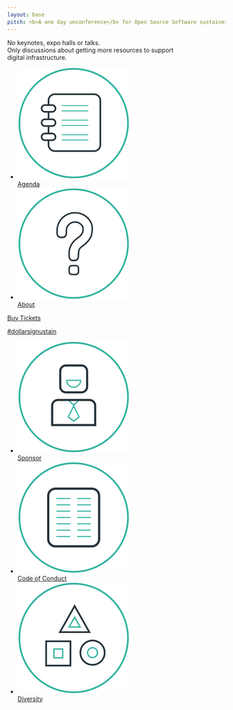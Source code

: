 ```yaml
---
layout: base
pitch: <b>A one day unconference</b> for Open Source Software sustainers
---
```

<div>No keynotes, expo halls or talks.</div>

<div>Only discussions about getting more&nbsp;resources to
 support digital&nbsp;infrastructure.</div>

<ul class="nav">
  <li><a href="agenda.html"><img src="assets/icons/agenda.svg"
    alt="Agenda"><br>Agenda</a></li>
  <li><a href="about.html"><img src="assets/icons/about.svg"
    alt="About"><br>About</a></li>
</ul>
<div class="clear"></div>

<div id="cta">
  <a href="https://opencollective.com/sustainunconf#join-us">
    Buy Tickets
  </a>
</div>

<a id="hashtag" href="https://twitter.com/hashtag/dollarsignustain">#dollarsignustain</a>

<section id="more-info">
  <ul class="nav">
    <li><a href="sponsor.html"><img src="assets/icons/sponsor.svg"
      alt="Sponsor"><br>Sponsor</a></li>
    <li><a href="code-of-conduct.html"><img src="assets/icons/code-of-conduct.svg"
      alt="Code of Conduct"><br>Code of Conduct</a></li>
    <li><a href="diversity.html"><img src="assets/icons/diversity.svg"
      alt="Diversity"><br>Diversity</a></li>
  </ul>
  <div class="clear"></div>
</section>
